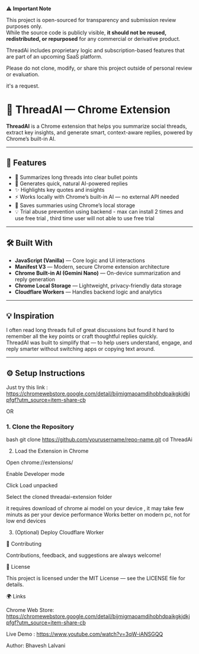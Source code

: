 ⚠️ **Important Note**

This project is open-sourced for transparency and submission review purposes only.  
While the source code is publicly visible, **it should not be reused, redistributed, or repurposed** for any commercial or derivative product.

ThreadAi includes proprietary logic and subscription-based features that are part of an upcoming SaaS platform.

Please do not clone, modify, or share this project outside of personal review or evaluation. 

it's a request.


# 🧠 ThreadAI — Chrome Extension

**ThreadAI** is a Chrome extension that helps you summarize social threads, extract key insights, and generate smart, context-aware replies, powered by Chrome’s built-in AI.

---

## 🚀 Features

- 🧾 Summarizes long threads into clear bullet points  
- 💬 Generates quick, natural AI-powered replies  
- ✨ Highlights key quotes and insights  
- ⚡ Works locally with Chrome’s built-in AI — no external API needed  
- 💾 Saves summaries using Chrome’s local storage
- 💡 Trial abuse prevention using backend - max can install 2 times and use free trial , third time user will not able to use free trial

---

## 🛠️ Built With

- **JavaScript (Vanilla)** — Core logic and UI interactions  
- **Manifest V3** — Modern, secure Chrome extension architecture  
- **Chrome Built-in AI (Gemini Nano)** — On-device summarization and reply generation  
- **Chrome Local Storage** — Lightweight, privacy-friendly data storage  
- **Cloudflare Workers** — Handles backend logic and analytics  

---

## 💡 Inspiration

I often read long threads full of great discussions but found it hard to remember all the key points or craft thoughtful replies quickly.  
ThreadAI was built to simplify that — to help users understand, engage, and reply smarter without switching apps or copying text around.

---

## ⚙️ Setup Instructions

Just try this link : https://chromewebstore.google.com/detail/bijmigmaoamdihobhdpaikgkjdkjpfgf?utm_source=item-share-cb

OR

### 1. Clone the Repository
bash
git clone https://github.com/yourusername/repo-name.git
cd ThreadAi

2. Load the Extension in Chrome

Open chrome://extensions/

Enable Developer mode

Click Load unpacked

Select the cloned threadai-extension folder

it requires download of chrome ai model on your device , it may take few minuts as per your device performance
Works better on modern pc, not for low end devices


3. (Optional) Deploy Cloudflare Worker


🤝 Contributing

Contributions, feedback, and suggestions are always welcome!

📜 License

This project is licensed under the MIT License — see the LICENSE
 file for details.

🌍 Links

Chrome Web Store: https://chromewebstore.google.com/detail/bijmigmaoamdihobhdpaikgkjdkjpfgf?utm_source=item-share-cb

Live Demo  : https://www.youtube.com/watch?v=3qW-iANSGQQ

Author: Bhavesh Lalvani
